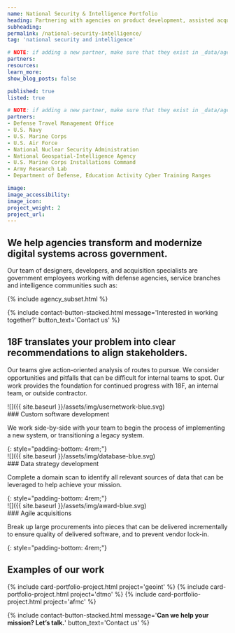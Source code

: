 ```yaml
---
name: National Security & Intelligence Portfolio
heading: Partnering with agencies on product development, assisted acquisitions & portfolio management.
subheading:
permalink: /national-security-intelligence/
tag: 'national security and intelligence'

# NOTE: if adding a new partner, make sure that they exist in _data/agencies.yml
partners:
resources:
learn_more:
show_blog_posts: false

published: true
listed: true

# NOTE: if adding a new partner, make sure that they exist in _data/agencies.yml
partners:
- Defense Travel Management Office
- U.S. Navy
- U.S. Marine Corps
- U.S. Air Force
- National Nuclear Security Administration
- National Geospatial-Intelligence Agency
- U.S. Marine Corps Installations Command
- Army Research Lab
- Department of Defense, Education Activity Cyber Training Ranges

image:
image_accessibility:
image_icon:
project_weight: 2
project_url:
---
```

<section class="grid-container" markdown="1">

## We help agencies transform and modernize digital systems across government.

Our team of designers, developers, and acquisition specialists are government employees working with defense agencies, service branches and intelligence communities such as:

{% include agency_subset.html %}

</section>

{% include contact-button-stacked.html message='Interested in working together?' button_text='Contact us' %}

<section class="grid-container padding-top-5" markdown="1">

## 18F translates your problem into clear recommendations to align stakeholders.

Our teams give action-oriented analysis of routes to pursue. We consider opportunities and pitfalls that can be diﬃcult for internal teams to spot. Our work provides the foundation for continued progress with 18F, an internal team, or outside contractor.

<div class="grid-container padding-bottom-3 portfolio-highlights">
<div class="grid-row">
<div class="tablet:grid-col-2" markdown="1">
![]({{ site.baseurl }}/assets/img/usernetwork-blue.svg)
</div>
<div class="tablet:grid-col-10" markdown="1">
### Custom software development

We work side-by-side with your team to begin the process of implementing a new system, or transitioning a legacy system.
</div>
</div>
</div>
{: style="padding-bottom: 4rem;"}

<div class="grid-container padding-bottom-3 portfolio-highlights">
<div class="grid-row">
<div class="tablet:grid-col-2" markdown="1">
![]({{ site.baseurl }}/assets/img/database-blue.svg)
</div>
<div class="tablet:grid-col-10" markdown="1">
### Data strategy development

Complete a domain scan to identify all relevant sources of data that can be leveraged to help achieve your mission.
</div>
</div>
</div>
{: style="padding-bottom: 4rem;"}

<div class="grid-container padding-bottom-3 portfolio-highlights">
<div class="grid-row">
<div class="tablet:grid-col-2" markdown="1">
![]({{ site.baseurl }}/assets/img/award-blue.svg)
</div>
<div class="tablet:grid-col-10" markdown="1">
### Agile acquisitions

Break up large procurements into pieces that can be delivered incrementally to ensure quality of delivered software, and to prevent vendor lock-in.
</div>
</div>
</div>
{: style="padding-bottom: 4rem;"}

</section>

<section class="usa-section background-gray">
  <section class="grid-container">
    <h2>Examples of our work</h2>
    <div class="grid-row grid-gap">
    {% include card-portfolio-project.html
       project='geoint'
    %}
    {% include card-portfolio-project.html
       project='dtmo'
    %}
    {% include card-portfolio-project.html
       project='afmc'
    %}
    </div>
  </section>
</section>

{% include contact-button-stacked.html message='<b class="white-text">Can we help your mission? Let’s talk.</b>' button_text='Contact us' %}
